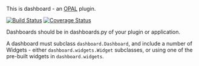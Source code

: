 This is dashboard - an [OPAL](https://github.com/openhealthcare/opal) plugin.

[![Build Status](https://travis-ci.org/openhealthcare/opal-dashboard.svg?branch=v0.5.0)](https://travis-ci.org/openhealthcare/opal-dashboard)
[![Coverage Status](https://coveralls.io/repos/github/openhealthcare/opal-dashboard/badge.svg)](https://coveralls.io/github/openhealthcare/opal-dashboard)


Dashboards should be in dashboards.py of your plugin or application.

A dashboard must subclass `dashboard.Dashboard`, and include a number of Widgets -
either `dashboard.widgets.Widget` subclasses, or using one of the pre-built widgets in
`dashboard.widgets`.
